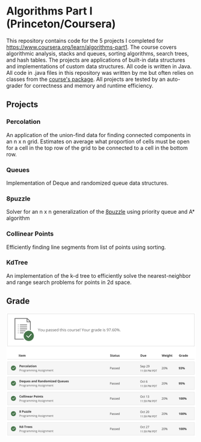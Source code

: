 # Algorithms Part I (Princeton/Coursera)

This repository contains code for the 5 projects I completed for https://www.coursera.org/learn/algorithms-part1. The course covers algorithmic analysis, stacks and queues, sorting algorithms, search trees, and hash tables. The projects are applications of built-in data structures and implementations of custom data structures. All code is written in Java. All code in .java files in this repository was written by me but often relies on classes from the [course's package](https://algs4.cs.princeton.edu/code/javadoc/). All projects are tested by an auto-grader for correctness and memory and runtime efficiency. 

## Projects

### Percolation

An application of the union-find data for finding connected components in an n x n grid. Estimates on average what proportion of cells must be open for a cell in the top row of the grid to be connected to a cell in the bottom row. 

### Queues

Implementation of Deque and randomized queue data structures.

### 8puzzle

Solver for an n x n generalization of the [8puzzle](https://en.wikipedia.org/wiki/15_puzzle) using priority queue and A\* algorithm

### Collinear Points

Efficiently finding line segments from list of points using sorting.

### KdTree

An implementation of the k-d tree to efficiently solve the nearest-neighbor and range search problems for points in 2d space.

## Grade 

![grade](https://github.com/op57no23/algorithms/blob/master/GradeAlgorithms.png?raw=true)



